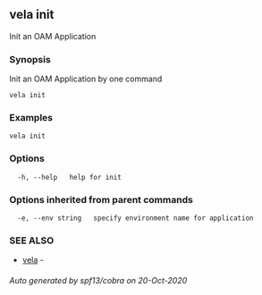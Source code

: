 ## vela init

Init an OAM Application

### Synopsis

Init an OAM Application by one command

```
vela init
```

### Examples

```
vela init
```

### Options

```
  -h, --help   help for init
```

### Options inherited from parent commands

```
  -e, --env string   specify environment name for application
```

### SEE ALSO

* [vela](vela.md)	 - 

###### Auto generated by spf13/cobra on 20-Oct-2020
